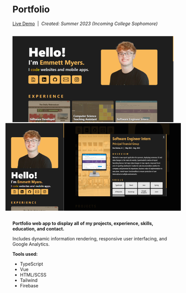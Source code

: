 # Portfolio

[Live Demo](https://emmettmyers.me)&nbsp;&nbsp;|&nbsp;&nbsp;<i>Created: Summer 2023 (Incoming College Sophomore)</i>

<br/>
<img src="frontend/public/siteExamples/port-example1.png" style="width: 550px"/>
<div style="display: flex; justify-content: center">
  <img src="frontend/public/siteExamples/port-example2.png" style="width: 183px"/>
  <img src="frontend/public/siteExamples/port-example3.png" style="width: 366px"/>
</div>
<br/>

<b>Portfolio web app to display all of my projects, experience, skills, education, and contact.</b>
<p>Includes dynamic information rendering, responsive user interfacing, and Google Analytics.</p>
<b>Tools used:</b>
<ul>
  <li>TypeScript</li>
  <li>Vue</li>
  <li>HTML/SCSS</li>
  <li>Tailwind</li>
  <li>Firebase</li>
</ul>
